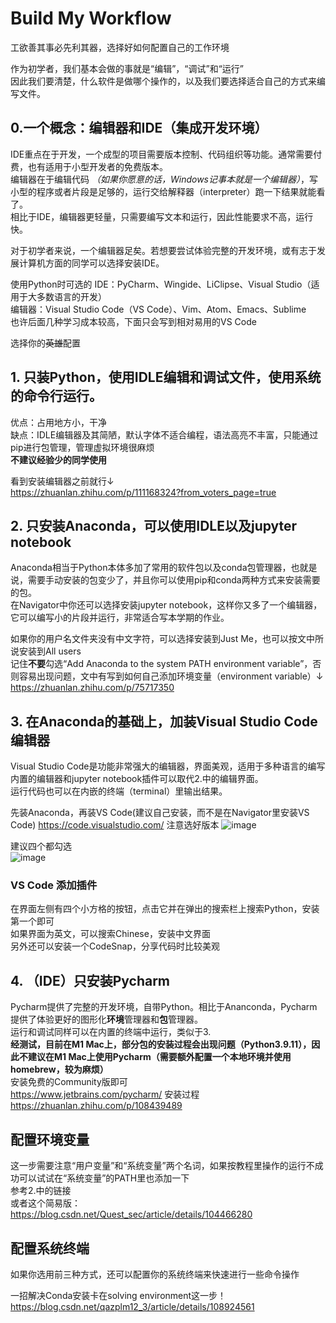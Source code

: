 # Build My Workflow
工欲善其事必先利其器，选择好如何配置自己的工作环境  

作为初学者，我们基本会做的事就是“编辑”，“调试”和“运行”  
因此我们要清楚，什么软件是做哪个操作的，以及我们要选择适合自己的方式来编写文件。  

## 0.一个概念：编辑器和IDE（集成开发环境）
IDE重点在于开发，一个成型的项目需要版本控制、代码组织等功能。通常需要付费，也有适用于小型开发者的免费版本。  
编辑器在于编辑代码 *（如果你愿意的话，Windows记事本就是一个编辑器）*，写小型的程序或者片段是足够的，运行交给解释器（interpreter）跑一下结果就能看了。  
相比于IDE，编辑器更轻量，只需要编写文本和运行，因此性能要求不高，运行快。  
  
对于初学者来说，一个编辑器足矣。若想要尝试体验完整的开发环境，或有志于发展计算机方面的同学可以选择安装IDE。
  
使用Python时可选的
IDE：PyCharm、Wingide、LiClipse、Visual Studio（适用于大多数语言的开发）  
编辑器：Visual Studio Code（VS Code）、Vim、Atom、Emacs、Sublime  
也许后面几种学习成本较高，下面只会写到相对易用的VS Code  

选择你的~~英雄~~配置
## 1. 只装Python，使用IDLE编辑和调试文件，使用系统的命令行运行。
优点：占用地方小，干净  
缺点：IDLE编辑器及其简陋，默认字体不适合编程，语法高亮不丰富，只能通过pip进行包管理，管理虚拟环境很麻烦  
**不建议经验少的同学使用**  
  
看到安装编辑器之前就行↓  
https://zhuanlan.zhihu.com/p/111168324?from_voters_page=true  

## 2. 只安装Anaconda，可以使用IDLE以及jupyter notebook
Anaconda相当于Python本体多加了常用的软件包以及conda包管理器，也就是说，需要手动安装的包变少了，并且你可以使用pip和conda两种方式来安装需要的包。  
在Navigator中你还可以选择安装jupyter notebook，这样你又多了一个编辑器，它可以编写小的片段并运行，非常适合写本学期的作业。  

如果你的用户名文件夹没有中文字符，可以选择安装到Just Me，也可以按文中所说安装到All users  
记住**不要**勾选“Add Anaconda to the system PATH environment variable”，否则容易出现问题，文中有写到如何自己添加环境变量（environment variable）↓  
https://zhuanlan.zhihu.com/p/75717350  

## 3. 在Anaconda的基础上，加装Visual Studio Code编辑器
Visual Studio Code是功能非常强大的编辑器，界面美观，适用于多种语言的编写  
内置的编辑器和jupyter notebook插件可以取代2.中的编辑界面。  
运行代码也可以在内嵌的终端（terminal）里输出结果。  

先装Anaconda，再装VS Code(建议自己安装，而不是在Navigator里安装VS Code)
https://code.visualstudio.com/
注意选好版本
![image](https://user-images.githubusercontent.com/10933927/133658830-8f4ff80d-93e8-4bde-bae4-e486bac4955d.png)

建议四个都勾选  
![image](https://user-images.githubusercontent.com/10933927/133659274-09025ed7-400a-401b-8537-8571c5926383.png)

### VS Code 添加插件
在界面左侧有四个小方格的按钮，点击它并在弹出的搜索栏上搜索Python，安装第一个即可  
如果界面为英文，可以搜索Chinese，安装中文界面  
另外还可以安装一个CodeSnap，分享代码时比较美观  

## 4. （IDE）只安装Pycharm
Pycharm提供了完整的开发环境，自带Python。相比于Ananconda，Pycharm提供了体验更好的图形化**环境**管理器和**包**管理器。  
运行和调试同样可以在内置的终端中运行，类似于3.  
**经测试，目前在M1 Mac上，部分包的安装过程会出现问题（Python3.9.11），因此不建议在M1 Mac上使用Pycharm（需要额外配置一个本地环境并使用homebrew，较为麻烦）**  
安装免费的Community版即可  
https://www.jetbrains.com/pycharm/
安装过程  
https://zhuanlan.zhihu.com/p/108439489

## 配置环境变量
这一步需要注意“用户变量”和“系统变量”两个名词，如果按教程里操作的运行不成功可以试试在“系统变量”的PATH里也添加一下  
参考2.中的链接  
或者这个简易版：  
https://blog.csdn.net/Quest_sec/article/details/104466280


## 配置系统终端
如果你选用前三种方式，还可以配置你的系统终端来快速进行一些命令操作

一招解决Conda安装卡在solving environment这一步！
https://blog.csdn.net/qazplm12_3/article/details/108924561

